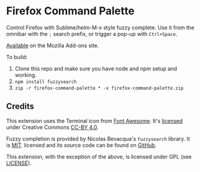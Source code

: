 # Firefox Command Palette
Control Firefox with Sublime/helm-M-x style fuzzy complete. Use it from the omnibar with the `;` search prefix, or trigger a pop-up with `Ctrl+Space`. 

[Available](https://addons.mozilla.org/en-GB/firefox/addon/command-palette-for-firefox/) on the Mozilla Add-ons site.

To build:

  1. Clone this repo and make sure you have node and npm setup and working.
  2. `npm install fuzzysearch`
  3. `zip -r firefox-command-palette * -x firefox-command-palette.zip`

## Credits
This extension uses the Terminal icon from [Font Awesome](https://fontawesome.com). It's [licensed](https://fontawesome.com/license/free) under Creative Commons [CC-BY 4.0](https://creativecommons.org/licenses/by/4.0/).

Fuzzy completion is provided by Nicolas Bevacqua's `fuzzysearch` library. It is [MIT](https://github.com/bevacqua/fuzzysearch/blob/master/LICENSE/). licensed and its source code can be found on [GitHub](https://github.com/bevacqua/fuzzysearch/).

This extension, with the exception of the above, is licensed under GPL (see [LICENSE](./LICENSE)).
